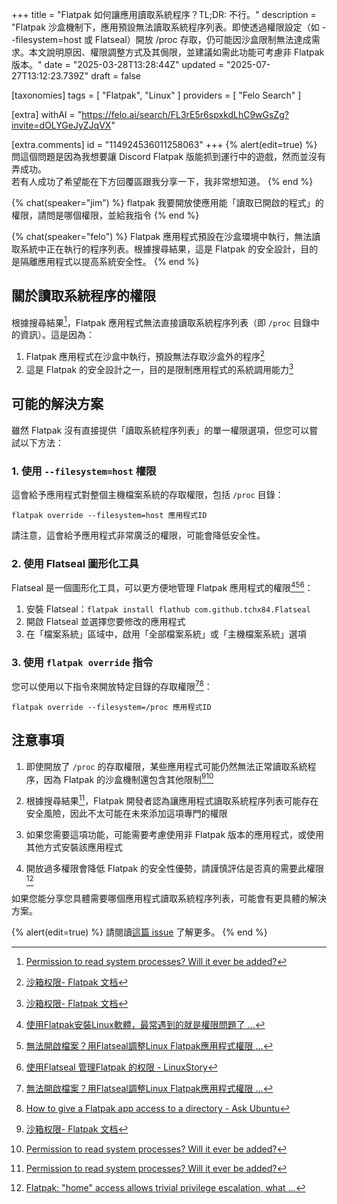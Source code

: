 +++
title = "Flatpak 如何讓應用讀取系統程序？TL;DR: 不行。"
description = "Flatpak 沙盒機制下，應用預設無法讀取系統程序列表。即使透過權限設定（如 --filesystem=host 或 Flatseal）開放 /proc 存取，仍可能因沙盒限制無法達成需求。本文說明原因、權限調整方式及其侷限，並建議如需此功能可考慮非 Flatpak 版本。"
date = "2025-03-28T13:28:44Z"
updated = "2025-07-27T13:12:23.739Z"
draft = false

[taxonomies]
tags = [ "Flatpak", "Linux" ]
providers = [ "Felo Search" ]

[extra]
withAI = "<https://felo.ai/search/FL3rE5r6spxkdLhC9wGsZg?invite=dOLYGeJyZJqVX>"

  [extra.comments]
  id = "114924536011258063"
+++
{% alert(edit=true) %}
問這個問題是因為我想要讓 Discord Flatpak 版能抓到運行中的遊戲，然而並沒有弄成功。  
若有人成功了希望能在下方回覆區跟我分享一下，我非常想知道。
{% end %}

{% chat(speaker="jim") %}
flatpak 我要開放使應用能「讀取已開啟的程式」的權限，請問是哪個權限，並給我指令
{% end %}

{% chat(speaker="felo") %}
Flatpak 應用程式預設在沙盒環境中執行，無法讀取系統中正在執行的程序列表。根據搜尋結果，這是 Flatpak 的安全設計，目的是隔離應用程式以提高系統安全性。
{% end %}

## 關於讀取系統程序的權限

根據搜尋結果[^18]，Flatpak 應用程式無法直接讀取系統程序列表（即 `/proc` 目錄中的資訊）。這是因為：

1. Flatpak 應用程式在沙盒中執行，預設無法存取沙盒外的程序[^8]
2. 這是 Flatpak 的安全設計之一，目的是限制應用程式的系統調用能力[^8]

## 可能的解決方案

雖然 Flatpak 沒有直接提供「讀取系統程序列表」的單一權限選項，但您可以嘗試以下方法：

### 1. 使用 `--filesystem=host` 權限

這會給予應用程式對整個主機檔案系統的存取權限，包括 `/proc` 目錄：

```
flatpak override --filesystem=host 應用程式ID
```

請注意，這會給予應用程式非常廣泛的權限，可能會降低安全性。

### 2. 使用 Flatseal 圖形化工具

Flatseal 是一個圖形化工具，可以更方便地管理 Flatpak 應用程式的權限[^1][^6][^10]：

1. 安裝 Flatseal：`flatpak install flathub com.github.tchx84.Flatseal`
2. 開啟 Flatseal 並選擇您要修改的應用程式
3. 在「檔案系統」區域中，啟用「全部檔案系統」或「主機檔案系統」選項

### 3. 使用 `flatpak override` 指令

您可以使用以下指令來開放特定目錄的存取權限[^6][^16]：

```
flatpak override --filesystem=/proc 應用程式ID
```

## 注意事項

1. 即使開放了 `/proc` 的存取權限，某些應用程式可能仍然無法正常讀取系統程序，因為 Flatpak 的沙盒機制還包含其他限制[^8][^18]

2. 根據搜尋結果[^18]，Flatpak 開發者認為讓應用程式讀取系統程序列表可能存在安全風險，因此不太可能在未來添加這項專門的權限

3. 如果您需要這項功能，可能需要考慮使用非 Flatpak 版本的應用程式，或使用其他方式安裝該應用程式

4. 開放過多權限會降低 Flatpak 的安全性優勢，請謹慎評估是否真的需要此權限[^21]

如果您能分享您具體需要哪個應用程式讀取系統程序列表，可能會有更具體的解決方案。

{% alert(edit=true) %}
請閱讀[這篇 issue](https://github.com/flatpak/flatpak/issues/3922) 了解更多。
{% end %}

[^1]: [使用Flatpak安裝Linux軟體，最常遇到的就是權限問題了 ...](https://www.threads.net/@ivonhuang_ig/post/DC8dksYT0xR/%E4%BD%BF%E7%94%A8flatpak%E5%AE%89%E8%A3%9Dlinux%E8%BB%9F%E9%AB%94%E6%9C%80%E5%B8%B8%E9%81%87%E5%88%B0%E7%9A%84%E5%B0%B1%E6%98%AF%E6%AC%8A%E9%99%90%E5%95%8F%E9%A1%8C%E4%BA%86flatpak%E9%A0%90%E8%A8%AD%E6%98%AF%E6%B2%99%E7%9B%92%E9%9A%94%E9%9B%A2%E7%9A%84%E5%81%87%E8%A8%ADflatpak%E8%BB%9F%E9%AB%94%E6%B2%92%E6%9C%89%E8%80%83%E6%85%AE%E5%A5%BD%E6%AC%8A%E9%99%90%E8%A8%AD%E8%A8%88%E9%82%A3%E5%B0%B1%E6%9C%83%E6%9C%89%E7%89%B9%E5%AE%9A%E7%9B%AE%E9%8C%84%E7%9A%84%E6%AA%94%E6%A1%88%E7%84%A1%E6%B3%95%E8%AE%80%E5%8F%96)
[^6]: [無法開啟檔案？用Flatseal調整Linux Flatpak應用程式權限 ...](https://ivonblog.com/posts/flatseal-flatpak-permission/)
[^8]: [沙箱权限- Flatpak 文档](https://docs.flatpak.org/zh-cn/latest/sandbox-permissions.html)
[^10]: [使用Flatseal 管理Flatpak 的权限 - LinuxStory](https://linuxstory.org/manage-flatpak-permissions-with-flatseal/)
[^16]: [How to give a Flatpak app access to a directory - Ask Ubuntu](https://askubuntu.com/questions/1086529/how-to-give-a-flatpak-app-access-to-a-directory)
[^18]: [Permission to read system processes? Will it ever be added?](https://github.com/flatpak/flatpak/issues/3922)
[^21]: [Flatpak: "home" access allows trivial privilege escalation, what ...](https://discussion.fedoraproject.org/t/flatpak-home-access-allows-trivial-privilege-escalation-what-to-do-instead/112651)

